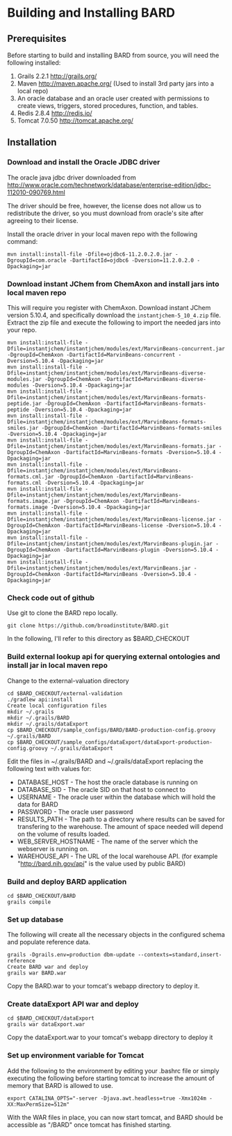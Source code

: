 # Building and Installing BARD

## Prerequisites
Before starting to build and installing BARD from source, you will need the following installed:

1. Grails 2.2.1 http://grails.org/
2. Maven http://maven.apache.org/ (Used to install 3rd party jars into a local repo)
3. An oracle database and an oracle user created with permissions to create views, triggers, stored procedures, function, and tables.
4. Redis 2.8.4 http://redis.io/
5. Tomcat 7.0.50 http://tomcat.apache.org/

## Installation

### Download and install the Oracle JDBC driver
The oracle java jdbc driver downloaded from http://www.oracle.com/technetwork/database/enterprise-edition/jdbc-112010-090769.html

The driver should be free, however, the license does not allow us to redistribute the driver, so you must download from oracle's site after agreeing to their license.

Install the oracle driver in your local maven repo with the following command:

```mvn install:install-file -Dfile=ojdbc6-11.2.0.2.0.jar -DgroupId=com.oracle -DartifactId=ojdbc6 -Dversion=11.2.0.2.0 -Dpackaging=jar```

### Download instant JChem from ChemAxon and install jars into local maven repo
This will require you register with ChemAxon.   Download instant JChem version 5.10.4, and specifically download the `instantjchem-5_10_4.zip` file.   Extract the zip file and execute the following to import the needed jars into your repo.

```
mvn install:install-file -Dfile=instantjchem/instantjchem/modules/ext/MarvinBeans-concurrent.jar -DgroupId=ChemAxon -DartifactId=MarvinBeans-concurrent -Dversion=5.10.4 -Dpackaging=jar
mvn install:install-file -Dfile=instantjchem/instantjchem/modules/ext/MarvinBeans-diverse-modules.jar -DgroupId=ChemAxon -DartifactId=MarvinBeans-diverse-modules -Dversion=5.10.4 -Dpackaging=jar
mvn install:install-file -Dfile=instantjchem/instantjchem/modules/ext/MarvinBeans-formats-peptide.jar -DgroupId=ChemAxon -DartifactId=MarvinBeans-formats-peptide -Dversion=5.10.4 -Dpackaging=jar
mvn install:install-file -Dfile=instantjchem/instantjchem/modules/ext/MarvinBeans-formats-smiles.jar -DgroupId=ChemAxon -DartifactId=MarvinBeans-formats-smiles -Dversion=5.10.4 -Dpackaging=jar
mvn install:install-file -Dfile=instantjchem/instantjchem/modules/ext/MarvinBeans-formats.jar -DgroupId=ChemAxon -DartifactId=MarvinBeans-formats -Dversion=5.10.4 -Dpackaging=jar
mvn install:install-file -Dfile=instantjchem/instantjchem/modules/ext/MarvinBeans-formats.cml.jar -DgroupId=ChemAxon -DartifactId=MarvinBeans-formats.cml -Dversion=5.10.4 -Dpackaging=jar
mvn install:install-file -Dfile=instantjchem/instantjchem/modules/ext/MarvinBeans-formats.image.jar -DgroupId=ChemAxon -DartifactId=MarvinBeans-formats.image -Dversion=5.10.4 -Dpackaging=jar
mvn install:install-file -Dfile=instantjchem/instantjchem/modules/ext/MarvinBeans-license.jar -DgroupId=ChemAxon -DartifactId=MarvinBeans-license -Dversion=5.10.4 -Dpackaging=jar
mvn install:install-file -Dfile=instantjchem/instantjchem/modules/ext/MarvinBeans-plugin.jar -DgroupId=ChemAxon -DartifactId=MarvinBeans-plugin -Dversion=5.10.4 -Dpackaging=jar
mvn install:install-file -Dfile=instantjchem/instantjchem/modules/ext/MarvinBeans.jar -DgroupId=ChemAxon -DartifactId=MarvinBeans -Dversion=5.10.4 -Dpackaging=jar
``` 

### Check code out of github

Use git to clone the BARD repo locally.

```
git clone https://github.com/broadinstitute/BARD.git
```

In the following, I'll refer to this directory as $BARD_CHECKOUT


### Build external lookup api for querying external ontologies and install jar in local maven repo
Change to the external-valuation directory

```
cd $BARD_CHECKOUT/external-validation
./gradlew api:install
Create local configuration files
mkdir ~/.grails
mkdir ~/.grails/BARD
mkdir ~/.grails/dataExport
cp $BARD_CHECKOUT/sample_configs/BARD/BARD-production-config.groovy ~/.grails/BARD
cp $BARD_CHECKOUT/sample_configs/dataExport/dataExport-production-config.groovy ~/.grails/dataExport
```

Edit the files in ~/.grails/BARD and ~/.grails/dataExport replacing the following text with values for:
* DATABASE_HOST - The host the oracle database is running on
* DATABASE_SID - The oracle SID on that host to connect to
* USERNAME - The oracle user within the database which will hold the data for BARD
* PASSWORD - The oracle user password
* RESULTS_PATH - The path to a directory where results can be saved for transfering to the warehouse.  The amount of space needed will depend on the volume of results loaded.
* WEB_SERVER_HOSTNAME - The name of the server which the webserver is running on.
* WAREHOUSE_API - The URL of the local warehouse API.  (for example "http://bard.nih.gov/api" is the value used by public BARD)
 
### Build and deploy BARD application
```
cd $BARD_CHECKOUT/BARD
grails compile
```


### Set up database

The following will create all the necessary objects in the configured schema and populate reference data.

```
grails -Dgrails.env=production dbm-update --contexts=standard,insert-reference
Create BARD war and deploy
grails war BARD.war
```

Copy the BARD.war to your tomcat's webapp directory to deploy it.


### Create dataExport API war and deploy
```
cd $BARD_CHECKOUT/dataExport
grails war dataExport.war
```
Copy the dataExport.war to your tomcat's webapp directory to deploy it


### Set up environment variable for Tomcat
Add the following to the environment by editing your .bashrc file or simply executing the following before starting tomcat to increase the amount of memory that BARD is allowed to use.

```
export CATALINA_OPTS="-server -Djava.awt.headless=true -Xmx1024m -XX:MaxPermSize=512m"
```

With the WAR files in place, you can now start tomcat, and BARD should be accessible as "/BARD" once tomcat has finished starting.

 
